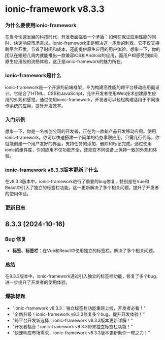 # ionic-framework v8.3.3
### 为什么要使用ionic-framework

在当今快速发展的科技时代，开发者面临着一个矛盾：如何在保证应用性能的同时，快速响应市场需求。ionic-framework正是解决这一矛盾的利器。它不仅支持跨平台开发，节省了时间和成本，还能提供原生应用的用户体验。想象一下，你的团队在短短几周内就能推出一款兼容iOS和Android的应用，而用户却感受到如同原生应用般的流畅体验，这正是ionic-framework的魅力所在。

### ionic-framework是什么

ionic-framework是一个开源的前端框架，专为构建高性能的跨平台移动应用而设计。它结合了HTML、CSS和JavaScript，允许开发者使用Web技术创建原生应用的外观和感觉。通过使用ionic-framework，开发者可以轻松构建适用于不同操作系统的应用，提升开发效率。

### 入门示例

想象一下，你是一名初创公司的开发者，正在为一款新产品开发移动应用。使用ionic-framework，你可以快速搭建一个简单的待办事项应用。只需几行代码，你就能创建一个用户友好的界面，支持任务的添加、删除和标记完成。通过使用ionic的组件库，你的应用不仅功能齐全，还能在不同设备上保持一致的外观和体验。

### ionic-framework v8.3.3版本更新了什么

在v8.3.3版本中，ionic-framework进行了重要的bug修复，特别是在Vue和React中引入了独立的标签栏功能。这一更新解决了多个相关问题，提升了开发者的使用体验。

### 更新日志

## 8.3.3 (2024-10-16)

### Bug 修复
- **标签、标签栏**：在Vue和React中使用独立的标签栏，解决了多个相关问题。

### 总结

在8.3.3版本中，ionic-framework通过引入独立的标签栏功能，修复了多个bug，进一步提升了开发者的使用体验。

### 爆款标题

- "ionic-framework v8.3.3：独立标签栏功能重磅上线，开发者必看！"
- "全新升级！ionic-framework v8.3.3修复多个bug，提升开发体验！"
- "跨平台开发新选择：ionic-framework v8.3.3版本更新详解！"
- "开发者福音！ionic-framework v8.3.3带来独立标签栏功能！"
- "快速响应市场需求，ionic-framework v8.3.3版本更新助你一臂之力！"